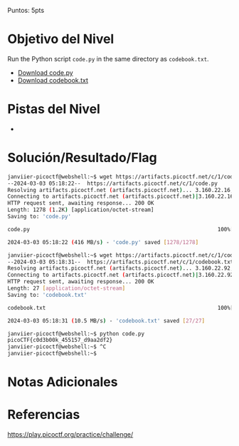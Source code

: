 Puntos: 5pts
# Objetivo del Nivel

Run the Python script `code.py` in the same directory as `codebook.txt`.

- [Download code.py](https://artifacts.picoctf.net/c/1/code.py)
- [Download codebook.txt](https://artifacts.picoctf.net/c/1/codebook.txt)
# Pistas del Nivel
- 
# Solución/Resultado/Flag

```bash
janviier-picoctf@webshell:~$ wget https://artifacts.picoctf.net/c/1/code.py
--2024-03-03 05:18:22--  https://artifacts.picoctf.net/c/1/code.py
Resolving artifacts.picoctf.net (artifacts.picoctf.net)... 3.160.22.16, 3.160.22.43, 3.160.22.128, ...
Connecting to artifacts.picoctf.net (artifacts.picoctf.net)|3.160.22.16|:443... connected.
HTTP request sent, awaiting response... 200 OK
Length: 1278 (1.2K) [application/octet-stream]
Saving to: 'code.py'

code.py                                                           100%[=============================================================================================================================================================>]   1.25K  --.-KB/s    in 0s      

2024-03-03 05:18:22 (416 MB/s) - 'code.py' saved [1278/1278]

janviier-picoctf@webshell:~$ wget https://artifacts.picoctf.net/c/1/codebook.txt
--2024-03-03 05:18:31--  https://artifacts.picoctf.net/c/1/codebook.txt
Resolving artifacts.picoctf.net (artifacts.picoctf.net)... 3.160.22.92, 3.160.22.16, 3.160.22.43, ...
Connecting to artifacts.picoctf.net (artifacts.picoctf.net)|3.160.22.92|:443... connected.
HTTP request sent, awaiting response... 200 OK
Length: 27 [application/octet-stream]
Saving to: 'codebook.txt'

codebook.txt                                                      100%[=============================================================================================================================================================>]      27  --.-KB/s    in 0s      

2024-03-03 05:18:31 (10.5 MB/s) - 'codebook.txt' saved [27/27]

janviier-picoctf@webshell:~$ python code.py 
picoCTF{c0d3b00k_455157_d9aa2df2}
janviier-picoctf@webshell:~$ ^C
janviier-picoctf@webshell:~$ 
```
# Notas Adicionales
# Referencias

https://play.picoctf.org/practice/challenge/